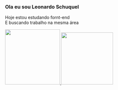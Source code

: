 ### Ola eu sou Leonardo Schuquel

  <p>Hoje estou estudando fornt-end<br>
  E buscando trabalho na mesma área</p>
  
<div>
  <a href="http://github.com/LeonardoSchuquel">
  <img height="180em" src="https://github-readme-stats.vercel.app/api?username=LeonardoSchuquel&show_icons=true&theme=dark">
  <img height="170em" src="https://github-readme-stats.vercel.app/api/top-langs/?username=LeonardoSchuquel&layout=compact&langs_count=16&theme=dark">
</div>  
